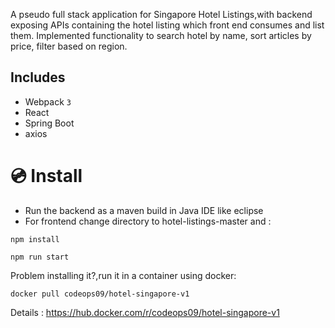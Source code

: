 A pseudo full stack application for Singapore Hotel Listings,with backend exposing APIs containing the hotel listing which front end consumes and list them. Implemented functionality to search hotel
by name, sort articles by price, filter based on region.

## Includes
- Webpack `3`
- React
- Spring Boot
- axios

# 💿 Install
- Run the backend as a maven build in Java IDE like eclipse
- For frontend change directory to hotel-listings-master and :
```
npm install
```

```
npm run start
```

Problem installing it?,run it in a container using docker:
```
docker pull codeops09/hotel-singapore-v1

```

Details :
https://hub.docker.com/r/codeops09/hotel-singapore-v1
